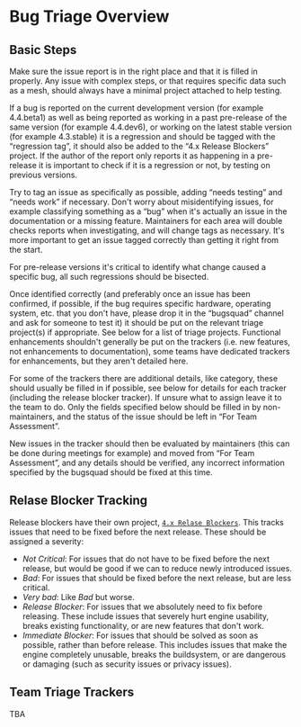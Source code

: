 # Bug Triage Overview

## Basic Steps

Make sure the issue report is in the right place and that it is filled in properly. Any issue with complex steps, or that requires specific data such as a mesh,
should always have a minimal project attached to help testing.

If a bug is reported on the current development version (for example 4.4.beta1) as well as being reported as working in a past pre-release of the same version (for example 4.4.dev6),
or working on the latest stable version (for example 4.3.stable) it is a regression and should be tagged with the “regression tag”, it should also be added to the “4.x Release Blockers” project.
If the author of the report only reports it as happening in a pre-release it is important to check if it is a regression or not, by testing on previous versions.

Try to tag an issue as specifically as possible, adding “needs testing” and “needs work” if necessary. Don't worry about misidentifying issues,
for example classifying something as a “bug” when it's actually an issue in the documentation or a missing feature.
Maintainers for each area will double checks reports when investigating, and will change tags as necessary.
It's more important to get an issue tagged correctly than getting it right from the start.

For pre-release versions it's critical to identify what change caused a specific bug, all such regressions should be bisected.

Once identified correctly (and preferably once an issue has been confirmed, if possible, if the bug requires specific hardware, operating system, etc. that you don't have,
please drop it in the “bugsquad” channel and ask for someone to test it) it should be put on the relevant triage project(s) if appropriate. See below for a list of triage projects.
Functional enhancements shouldn't generally be put on the trackers (i.e. new features, not enhancements to documentation), some teams have dedicated trackers for enhancements,
but they aren't detailed here.

For some of the trackers there are additional details, like category, these should usually be filled in if possible, see below for details for each tracker (including the release blocker tracker).
If unsure what to assign leave it to the team to do. Only the fields specified below should be filled in by non-maintainers, and the status of the issue should be left in “For Team Assessment”.

New issues in the tracker should then be evaluated by maintainers (this can be done during meetings for example) and moved from “For Team Assessment”, and any details should be verified,
any incorrect information specified by the bugsquad should be fixed at this time.

## Relase Blocker Tracking

Release blockers have their own project, [`4.x Relase Blockers`](https://github.com/orgs/godotengine/projects/61). This tracks issues that need to be fixed before the next release.
These should be assigned a severity:
* *Not Critical*: For issues that do not have to be fixed before the next release, but would be good if we can to reduce newly introduced issues.
* *Bad*: For issues that should be fixed before the next release, but are less critical.
* *Very bad*: Like *Bad* but worse.
* *Release Blocker*: For issues that we absolutely need to fix before releasing. These include issues that severely hurt engine usability, breaks existing functionality, or are new features that
  don't work.
* *Immediate Blocker*: For issues that should be solved as soon as possible, rather than before release. This includes issues that make the engine completely unusable, breaks the buildsystem,
  or are dangerous or damaging (such as security issues or privacy issues).

## Team Triage Trackers

TBA

